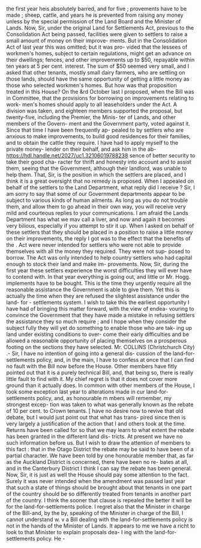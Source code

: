 the first year heis absolutely barred, and for five ; provements have to be made ; sheep, cattle, and years he is prevented from raising any money unless by the special permission of the Land Board and the Minister of Lands. Now, Sir, under the original Land for Settlements Act, previous to the Consolidation Act being passed, facilities were given to settlers to raise a small amount of money on their improve- ments. But in the Consolidation Act of last year this was omitted; but it was pro- vided that the lessees of workmen's homes, subject to certain regulations, might get an advance on their dwellings; fences, and other improvements up to $50, repayable within ten years at 5 per cent. interest. The sum of $50 seemed very small, and I asked that other tenants, mostly small dairy farmers, who are settling on those lands, should have the same opportunity of getting a little money as those who selected workmen's homes. But how was that proposition treated in this House? On the &rd October last I proposed, when the Bill was in Committee, that the provisions for borrowing on improvements relating to work- men's homes should apply to all leaseholders under the Act. A division was taken, and eighteen members supported the proposal, but twenty-five, including the Premier, the Minis- ter of Lands, and other members of the Govern- ment and the Government party, voted against it. Since that time I have been frequently ap- pealed to by settlers who are anxious to make improvements, to build good residences for their families, and to obtain the cattle they require. I have had to apply myself to the private money- lender on their behalf, and ask him in the ab- https://hdl.handle.net/2027/uc1.32106019788238 sence of better security to take their good cha- racter for thrift and honesty into account and to assist them, seeing that the Government, although their landlord, was unable to help them. That, Sir, is the position in which the settlers are placed, and I think it is a great oversight that no remedy is proposed. When I appealed on behalf of the settlers to the Land Department, what reply did I receive ? Sir, I am sorry to say that some of our Government departments appear to be subject to various kinds of human ailments. As long as you do not trouble them, and allow them to go ahead in their own way, you will receive very mild and courteous replies to your communications. I am afraid the Lands Department has what we mav call a liver, and now and again it becomes very bilious, especially if you attempt to stir it up. When I asked on behalf of these settlers that they should be placed in a position to raise a little money on their improvements, the reply I got was to the effect that the benefits of the . Act were never intended for settlers who were not able to provide themselves with all the money they required. They were not sup- posed to borrow. The Act was only intended to help country settlers who had capital enough to stock their land and make im- provements. Now, Sir, during the first year these settlers experience the worst difficulties they will ever have to contend with. In that year everything is going out, and little or Mr. Hogg. implements have to be bought. This is the time they urgently require all the reasonable assistance the Government is able to give them. Yet this is actually the time when they are refused the slightest assistance under the land- for - settlements system. I wish to take this the earliest opportunity I have had of bringing this matter forward, with the view of endea- vouring to convince the Government that they have made a mistake in refusing settlers the assistance they so much require ; and I hope when they consider the subject fully they will yet do something to enable those who are tak- ing up land under existing conditions to over- come their early difficulties and be allowed a reasonable opportunity of placing themselves on a prosperous footing on the sections they have selected. Mr. COLLINS (Christchurch City) .- Sir, I have no intention of going into a general dis- cussion of the land-for-settlements policy, and, in the main, I have to confess at once that I can find no fault with the Bill now before the House. Other members have fitly pointed out that it is a purely technical Bill, and, that being so, there is really little fault to find with it. My chief regret is that it does not cover more ground than it actually does. In common with other members of the House, I took some exception last year to alterations made in cur land-for-settlements policy, and, as honourable m mbers will remember, my strongest excep- tion was taken to what was generally known as the rebate of 10 per cent. to Crown tenants. [ have no desire now to revive that old debate, but I would just point out that what has trans- pired since then is very largely a justification of the action that I and others took at the time. Returns have been called for so that we may learn to what extent the rebate has been granted in the different land dis- tricts. At present we have no such information before us. But I wish to draw the attention of members to this fact : that in the Otago District the rebate may be said to have been of a partial character. We have been told by one honourable member that, as far as the Auckland District is concerned, there have been no re- bates at all, and in the Canterbury District I think I can say the rebate has been general. Now, Sir, it is just as well the House should pay some attention to the fact. Surely it was never intended when the amendment was passed last year that such a state of things should be brought about that tenants in one part of the country should be so differently treated from tenants in another part of the country. I think the sooner that clause is repealed the better it will be for the land-for-settlements police. I regret also that the Minister in charge of the Bill-and, by the by, speaking of the Minister in charge of the Bill, I cannot understand w. v a Bill dealing with the land-for-settlements policy is not in the hands of the Minister of Lands. It appears to me we have a richt to look to that Minister to explain proposals dea- I ing with the land-for-settlements policy. He - 